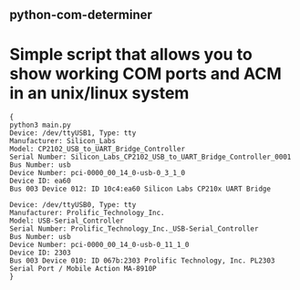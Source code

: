 ## python-com-determiner
# Simple script that allows you to show working COM ports and ACM in an unix/linux system
```
{
python3 main.py
Device: /dev/ttyUSB1, Type: tty
Manufacturer: Silicon_Labs
Model: CP2102_USB_to_UART_Bridge_Controller
Serial Number: Silicon_Labs_CP2102_USB_to_UART_Bridge_Controller_0001
Bus Number: usb
Device Number: pci-0000_00_14_0-usb-0_3_1_0
Device ID: ea60
Bus 003 Device 012: ID 10c4:ea60 Silicon Labs CP210x UART Bridge

Device: /dev/ttyUSB0, Type: tty
Manufacturer: Prolific_Technology_Inc.
Model: USB-Serial_Controller
Serial Number: Prolific_Technology_Inc._USB-Serial_Controller
Bus Number: usb
Device Number: pci-0000_00_14_0-usb-0_11_1_0
Device ID: 2303
Bus 003 Device 010: ID 067b:2303 Prolific Technology, Inc. PL2303 Serial Port / Mobile Action MA-8910P
}
```
